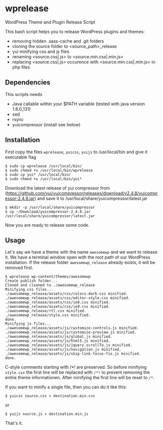 # wprelease
WordPress Theme and Plugin Release Script

This bash script helps you to release WordPress plugins and themes:

- removing hidden .sass-cache and .git folders
- cloning the source folder to <source_path>_release 
- yui minifying css and js files 
- renaming <source.css|.js> to <source.min.css|.min.js>
- replacing <source.css|.js> occurence with <source.min.css|.min.js> in php files 

## Dependencies
This scripts needs

- Java callable within your $PATH variable (tested with java version 1.8.0_131)
- sed
- rsync
- yuicompressor (install see below)

## Installation
First copy the files `wprelease`, `yuicss`, `yuijs` to /usr/local/bin and give it executable flag

```
$ sudo cp wprelease /usr/local/bin/
$ sudo chmod +x /usr/local/bin/wprelease
$ sudo cp yui* /usr/local/bin/
$ sudo chmod +x /usr/local/bin/yui*
```

Download the latest release of yui compressor from (https://github.com/yui/yuicompressor/releases/download/v2.4.8/yuicompressor-2.4.8.jar) and save it to /usr/local/share/yuicompressor/latest.jar

```
$ mkdir -p /usr/local/share/yuicompressor
$ cp ~/Download/yuicompressor-2.4.8.jar /usr/local/share/yuicompressor/latest.jar 
```

Now you are ready to release some code.

## Usage
Let's say we have a theme with the name `awesomewp` and we want to release it. We have a terminal window open with the root path of our WordPress installation. If the release folder `awesomewp_release` already exists, it will be removed first.

```
$ wprelease wp-content/themes/awesomewp
Create publish folder...
Cloned and cleaned to ./awesomewp_release
Minifying css files...
./awesomewp_release/assets/css/colors-dark.css minified.
./awesomewp_release/assets/css/editor-style.css minified.
./awesomewp_release/assets/css/ie8.css minified.
./awesomewp_release/assets/css/ie9.css minified.
./awesomewp_release/rtl.css minified.
./awesomewp_release/style.css minified.
done.
Minifying js files...
./awesomewp_release/assets/js/customize-controls.js minified.
./awesomewp_release/assets/js/customize-preview.js minified.
./awesomewp_release/assets/js/global.js minified.
./awesomewp_release/assets/js/html5.js minified.
./awesomewp_release/assets/js/jquery.scrollTo.js minified.
./awesomewp_release/assets/js/navigation.js minified.
./awesomewp_release/assets/js/skip-link-focus-fix.js minified.
done.
```

C-style comments starting with /*! are preserved. So before minifying `style.css` the first line will be replaced with `/*!` to prevent removing the entire theme informationen. After minifying the first line will be reset to `/*`.

If you want to minify a single file, then you can do it like this:

```
$ yuicss source.css > destination.min.css
```

or 

```
$ yuijs source.js > destination.min.js 
```

That's it.